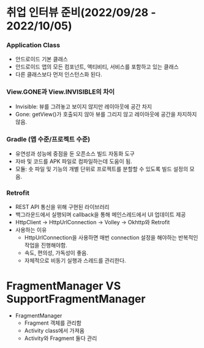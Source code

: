# 취업 인터뷰 준비(2022/09/28 - 2022/10/05)

### Application Class
- 안드로이드 기본 클래스
- 안드로이드 앱의 모든 컴포넌트, 액티비티, 서비스를 포함하고 있는 클래스
- 다른 클래스보다 먼저 인스턴스화 된다.

### View.GONE과 View.INVISIBLE의 차이
- Invisible: 뷰를 그려놓고 보이지 않지만 레이아웃에 공간 차지
- Gone: getView()가 호출되지 않아 뷰를 그리지 않고 레이아웃에 공간을 차지하지 않음.

### Gradle (앱 수준/프로젝트 수준)
- 유연성과 성능에 중점을 둔 오픈소스 빌드 자동화 도구
- 자바 및 코드를 APK 파일로 컴파일하는데 도움이 됨.
- 모듈: 솟 파일 및 기능의 개별 단위로 프로젝트를 분할할 수 있도록 빌드 설정의 모음.

### Retrofit
- REST API 통신을 위해 구현된 라이브러리
- 백그라운드에서 실행되며 callback을 통해 메인스레드에서 UI 업데이트 제공
- HttpClient -> HttpUrlConnection -> Volley -> Okhttp와 Retrofit
- 사용하는 이유
    - HttpUrlConnection을 사용하면 매번 connection 설정을 해야하는 반복적인 작업을 진행해야함.
    - 속도, 편의성, 가독성이 좋음.
    - 자체적으로 비동기 실행과 스레드를 관리한다.

# FragmentManager VS SupportFragmentManager
- FragmentManager
    - Fragment 객체를 관리함
    - Activity class에서 가져옴
    - Activity와 Fragment 둘다 관리
